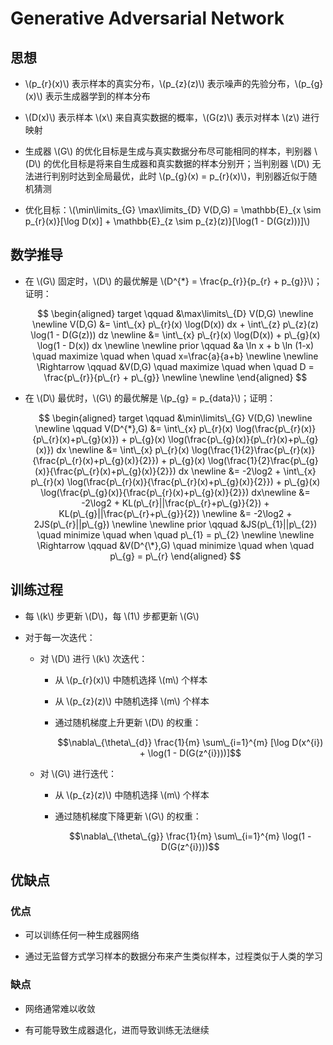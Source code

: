<script type="text/javascript" src="http://cdn.mathjax.org/mathjax/latest/MathJax.js?config=default"></script>

# Generative Adversarial Network

## 思想

- \\(p\_{r}(x)\\) 表示样本的真实分布，\\(p_{z}(z)\\) 表示噪声的先验分布，\\(p\_{g}(x)\\) 表示生成器学到的样本分布

- \\(D(x)\\) 表示样本 \\(x\\) 来自真实数据的概率，\\(G(z)\\) 表示对样本 \\(z\\) 进行映射

- 生成器 \\(G\\) 的优化目标是生成与真实数据分布尽可能相同的样本，判别器 \\(D\\) 的优化目标是将来自生成器和真实数据的样本分别开；当判别器 \\(D\\) 无法进行判别时达到全局最优，此时 \\(p\_{g}(x) = p\_{r}(x)\\)，判别器近似于随机猜测

- 优化目标：\\(\min\limits\_{G} \max\limits\_{D} V(D,G) = \mathbb{E}\_{x \sim p\_{r}(x)}[\log D(x)] + \mathbb{E}\_{z \sim p\_{z}(z)}[\log(1 - D(G(z)))]\\)

## 数学推导

- 在 \\(G\\) 固定时，\\(D\\) 的最优解是 \\(D^{*} = \frac{p\_{r}}{p\_{r} + p\_{g}}\\)；证明：

	$$
	\begin{aligned}
	target \qquad &\max\limits\_{D} V(D,G) \newline \newline
	V(D,G) &= \int\_{x} p\_{r}(x) \log(D(x)) dx + \int\_{z} p\_{z}(z) \log(1 - D(G(z))) dz \newline
	&= \int\_{x} p\_{r}(x) \log(D(x)) + p\_{g}(x) \log(1 - D(x)) dx \newline \newline
	prior \qquad &a \ln x + b \ln (1-x) \quad maximize \quad when \quad x=\frac{a}{a+b} \newline \newline
	\Rightarrow \qquad &V(D,G) \quad maximize \quad when \quad D = \frac{p\_{r}}{p\_{r} + p\_{g}} \newline \newline
	\end{aligned}
	$$

- 在 \\(D\\) 最优时，\\(G\\) 的最优解是 \\(p\_{g} = p_{data}\\)；证明：

	$$
	\begin{aligned}
	target \qquad &\min\limits\_{G} V(D,G) \newline \newline
	\qquad V(D^{*},G) &= \int\_{x} p\_{r}(x) \log(\frac{p\_{r}(x)}{p\_{r}(x)+p\_{g}(x)}) + p\_{g}(x) \log(\frac{p\_{g}(x)}{p\_{r}(x)+p\_{g}(x)}) dx \newline
	&= \int\_{x} p\_{r}(x) \log(\frac{1}{2}\frac{p\_{r}(x)}{\frac{p\_{r}(x)+p\_{g}(x)}{2}}) + p\_{g}(x) \log(\frac{1}{2}\frac{p\_{g}(x)}{\frac{p\_{r}(x)+p\_{g}(x)}{2}}) dx \newline
	&= -2\log2 + \int\_{x} p\_{r}(x) \log(\frac{p\_{r}(x)}{\frac{p\_{r}(x)+p\_{g}(x)}{2}}) + p\_{g}(x) \log(\frac{p\_{g}(x)}{\frac{p\_{r}(x)+p\_{g}(x)}{2}}) dx\newline
	&= -2\log2 + KL(p\_{r}||\frac{p\_{r}+p\_{g}}{2}) + KL(p\_{g}||\frac{p\_{r}+p\_{g}}{2}) \newline
	&= -2\log2 + 2JS(p\_{r}||p\_{g}) \newline \newline
	prior \qquad &JS(p\_{1}||p\_{2}) \quad minimize \quad when \quad p\_{1} = p\_{2} \newline \newline
	\Rightarrow \qquad &V(D^{\*},G) \quad minimize \quad when \quad p\_{g} = p\_{r} 
	\end{aligned}
	$$

## 训练过程

- 每 \\(k\\) 步更新 \\(D\\)，每 \\(1\\) 步都更新 \\(G\\)

- 对于每一次迭代：

	- 对 \\(D\\) 进行 \\(k\\) 次迭代：

		- 从 \\(p\_{r}(x)\\) 中随机选择 \\(m\\) 个样本

		- 从 \\(p\_{z}(z)\\) 中随机选择 \\(m\\) 个样本

		- 通过随机梯度上升更新 \\(D\\) 的权重：

			$$\nabla\_{\theta\_{d}} \frac{1}{m} \sum\_{i=1}^{m} [\log D(x^{i}) + \log(1 - D(G(z^{i})))]$$

	- 对 \\(G\\) 进行迭代：

		- 从 \\(p\_{z}(z)\\) 中随机选择 \\(m\\) 个样本

		- 通过随机梯度下降更新 \\(G\\) 的权重：

			$$\nabla\_{\theta\_{g}} \frac{1}{m} \sum\_{i=1}^{m} \log(1 - D(G(z^{i})))$$

## 优缺点

### 优点

- 可以训练任何一种生成器网络

- 通过无监督方式学习样本的数据分布来产生类似样本，过程类似于人类的学习

### 缺点

- 网络通常难以收敛

- 有可能导致生成器退化，进而导致训练无法继续